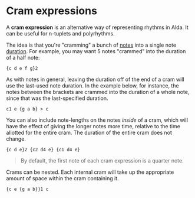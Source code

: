 # Cram expressions

A **cram expression** is an alternative way of representing rhythms in Alda. It can be useful for n-tuplets and polyrhythms.

The idea is that you're "cramming" a bunch of [notes](notes.md) into a single note [duration](notes.md#duration). For example, you may want 5 notes "crammed" into the duration of a half note:

```
{c d e f g}2
```

As with notes in general, leaving the duration off of the end of a cram will use the last-used note duration. In the example below, for instance, the notes between the brackets are crammed into the duration of a whole note, since that was the last-specified duration.

```
c1 e {g a b} > c
```

You can also include note-lengths on the notes *inside* of a cram, which will have the effect of giving the longer notes more time, relative to the time allotted for the entire cram. The duration of the entire cram does not change.

```
{c d e}2 {c2 d4 e} {c1 d4 e}
```

> By default, the first note of each cram expression is a quarter note.

Crams can be nested. Each internal cram will take up the appropriate amount of space within the cram containing it.

```
{c e {g a b}}1 c
```
